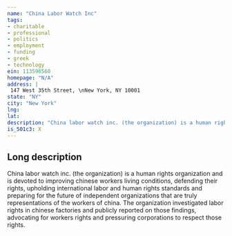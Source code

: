 ```yaml
---
name: "China Labor Watch Inc"
tags:
- charitable
- professional
- politics
- employment
- funding
- greek
- technology
ein: 113596560
homepage: "N/A"
address: |
 147 West 35th Street, \nNew York, NY 10001
state: "NY"
city: "New York"
lng: 
lat: 
description: "China labor watch inc. (the organization) is a human rights organization and is devoted to improving chinese workers living conditions, defending their rights, upholding international labor and human rights standards and preparing for the future of independent organizations that are truly representations of the workers of china. "
is_501c3: X
---
```


## Long description

China labor watch inc. (the organization) is a human rights organization and is devoted to improving chinese workers living conditions, defending their rights, upholding international labor and human rights standards and preparing for the future of independent organizations that are truly representations of the workers of china. The organization investigated labor rights in chinese factories and publicly reported on those findings, advocating for workers rights and pressuring corporations to respect those rights. 
